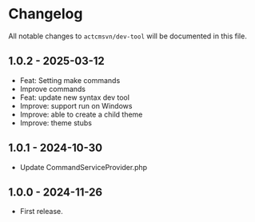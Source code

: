 # Changelog

All notable changes to `actcmsvn/dev-tool` will be documented in this file.

## 1.0.2 - 2025-03-12

- Feat: Setting make commands
- Improve commands
- Feat: update new syntax dev tool
- Improve: support run on Windows
- Improve: able to create a child theme
- Improve: theme stubs

## 1.0.1 - 2024-10-30

- Update CommandServiceProvider.php

## 1.0.0 - 2024-11-26

- First release.
